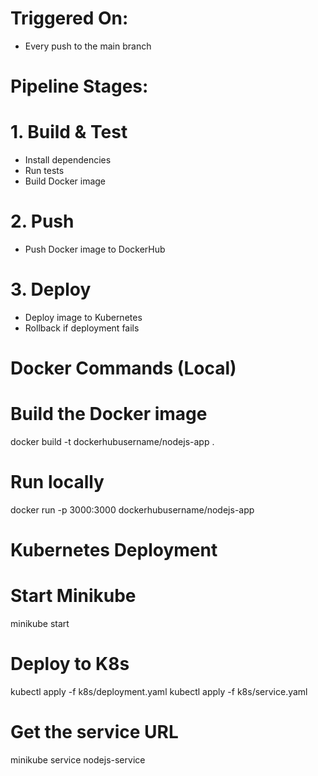 # Triggered On:
- Every push to the main branch
# Pipeline Stages:

# 1. Build & Test
   - Install dependencies
   - Run tests
   - Build Docker image

# 2. Push
   - Push Docker image to DockerHub

# 3. Deploy
   - Deploy image to Kubernetes
   - Rollback if deployment fails

#  Docker Commands (Local)

# Build the Docker image
docker build -t dockerhubusername/nodejs-app .

# Run locally 
docker run -p 3000:3000 dockerhubusername/nodejs-app

# Kubernetes Deployment
# Start Minikube
minikube start

# Deploy to K8s
kubectl apply -f k8s/deployment.yaml
kubectl apply -f k8s/service.yaml

# Get the service URL
minikube service nodejs-service
